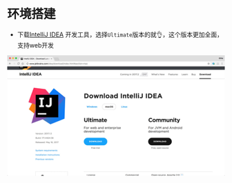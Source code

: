 # 环境搭建

- 下载[IntelliJ IDEA](http://www.jetbrains.com/idea/download/index.html) 开发工具，选择`Ultimate`版本的就👌，这个版本更加全面，支持web开发

![download](./img/download.png)
